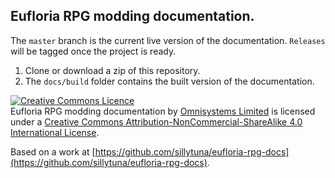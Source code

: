 ## Eufloria RPG modding documentation.

The `master` branch is the current live version of the documentation. `Releases` will be tagged once the project is ready.

1. Clone or download a zip of this repository.
2. The `docs/build` folder contains the built version of the documentation. 


[![Creative Commons Licence](https://i.creativecommons.org/l/by-nc-sa/4.0/88x31.png)](http://creativecommons.org/licenses/by-nc-sa/4.0/)  
<span xmlns:dct="http://purl.org/dc/terms/" property="dct:title">Eufloria RPG modding documentation</span> by [Omnisystems Limited](http://www.omni-labs.com/) is licensed under a [Creative Commons Attribution-NonCommercial-ShareAlike 4.0 International License](http://creativecommons.org/licenses/by-nc-sa/4.0/).  

Based on a work at [https://github.com/sillytuna/eufloria-rpg-docs](https://github.com/sillytuna/eufloria-rpg-docs).
